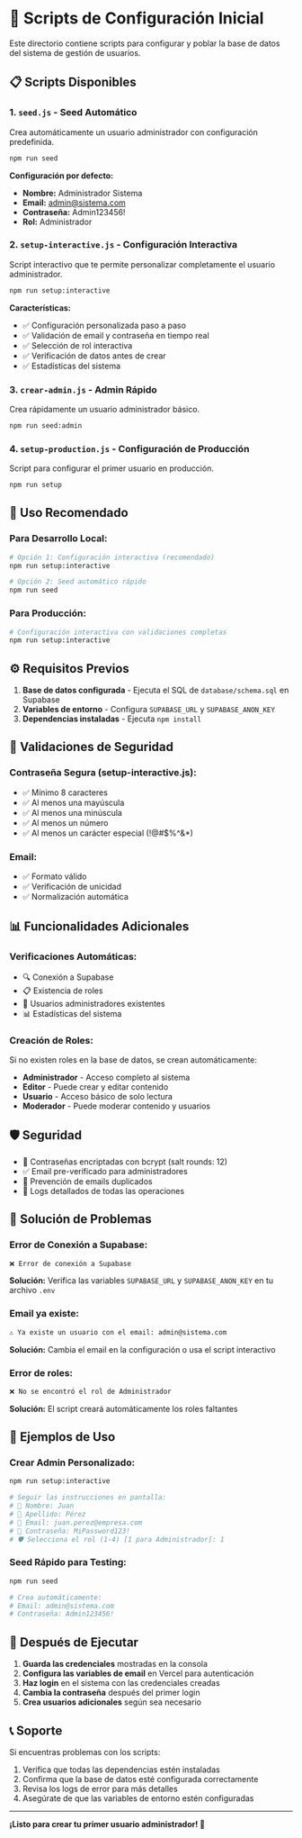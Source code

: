 # 🌱 Scripts de Configuración Inicial

Este directorio contiene scripts para configurar y poblar la base de datos del sistema de gestión de usuarios.

## 📋 Scripts Disponibles

### 1. `seed.js` - Seed Automático
Crea automáticamente un usuario administrador con configuración predefinida.

```bash
npm run seed
```

**Configuración por defecto:**
- **Nombre:** Administrador Sistema
- **Email:** admin@sistema.com
- **Contraseña:** Admin123456!
- **Rol:** Administrador

### 2. `setup-interactive.js` - Configuración Interactiva
Script interactivo que te permite personalizar completamente el usuario administrador.

```bash
npm run setup:interactive
```

**Características:**
- ✅ Configuración personalizada paso a paso
- ✅ Validación de email y contraseña en tiempo real
- ✅ Selección de rol interactiva
- ✅ Verificación de datos antes de crear
- ✅ Estadísticas del sistema

### 3. `crear-admin.js` - Admin Rápido
Crea rápidamente un usuario administrador básico.

```bash
npm run seed:admin
```

### 4. `setup-production.js` - Configuración de Producción
Script para configurar el primer usuario en producción.

```bash
npm run setup
```

## 🚀 Uso Recomendado

### Para Desarrollo Local:
```bash
# Opción 1: Configuración interactiva (recomendado)
npm run setup:interactive

# Opción 2: Seed automático rápido
npm run seed
```

### Para Producción:
```bash
# Configuración interactiva con validaciones completas
npm run setup:interactive
```

## ⚙️ Requisitos Previos

1. **Base de datos configurada** - Ejecuta el SQL de `database/schema.sql` en Supabase
2. **Variables de entorno** - Configura `SUPABASE_URL` y `SUPABASE_ANON_KEY`
3. **Dependencias instaladas** - Ejecuta `npm install`

## 🔐 Validaciones de Seguridad

### Contraseña Segura (setup-interactive.js):
- ✅ Mínimo 8 caracteres
- ✅ Al menos una mayúscula
- ✅ Al menos una minúscula  
- ✅ Al menos un número
- ✅ Al menos un carácter especial (!@#$%^&*)

### Email:
- ✅ Formato válido
- ✅ Verificación de unicidad
- ✅ Normalización automática

## 📊 Funcionalidades Adicionales

### Verificaciones Automáticas:
- 🔍 Conexión a Supabase
- 📋 Existencia de roles
- 👤 Usuarios administradores existentes
- 📊 Estadísticas del sistema

### Creación de Roles:
Si no existen roles en la base de datos, se crean automáticamente:
- **Administrador** - Acceso completo al sistema
- **Editor** - Puede crear y editar contenido
- **Usuario** - Acceso básico de solo lectura
- **Moderador** - Puede moderar contenido y usuarios

## 🛡️ Seguridad

- 🔐 Contraseñas encriptadas con bcrypt (salt rounds: 12)
- ✅ Email pre-verificado para administradores
- 🚫 Prevención de emails duplicados
- 📝 Logs detallados de todas las operaciones

## 🐛 Solución de Problemas

### Error de Conexión a Supabase:
```bash
❌ Error de conexión a Supabase
```
**Solución:** Verifica las variables `SUPABASE_URL` y `SUPABASE_ANON_KEY` en tu archivo `.env`

### Email ya existe:
```bash
⚠️ Ya existe un usuario con el email: admin@sistema.com
```
**Solución:** Cambia el email en la configuración o usa el script interactivo

### Error de roles:
```bash
❌ No se encontró el rol de Administrador
```
**Solución:** El script creará automáticamente los roles faltantes

## 📝 Ejemplos de Uso

### Crear Admin Personalizado:
```bash
npm run setup:interactive

# Seguir las instrucciones en pantalla:
# 📝 Nombre: Juan
# 📝 Apellido: Pérez  
# 📧 Email: juan.perez@empresa.com
# 🔐 Contraseña: MiPassword123!
# 🛡️ Selecciona el rol (1-4) [1 para Administrador]: 1
```

### Seed Rápido para Testing:
```bash
npm run seed

# Crea automáticamente:
# Email: admin@sistema.com
# Contraseña: Admin123456!
```

## 🔄 Después de Ejecutar

1. **Guarda las credenciales** mostradas en la consola
2. **Configura las variables de email** en Vercel para autenticación
3. **Haz login** en el sistema con las credenciales creadas
4. **Cambia la contraseña** después del primer login
5. **Crea usuarios adicionales** según sea necesario

## 📞 Soporte

Si encuentras problemas con los scripts:

1. Verifica que todas las dependencias estén instaladas
2. Confirma que la base de datos esté configurada correctamente
3. Revisa los logs de error para más detalles
4. Asegúrate de que las variables de entorno estén configuradas

---

**¡Listo para crear tu primer usuario administrador! 🚀**